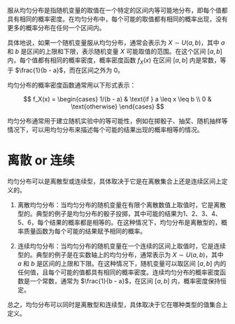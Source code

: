 服从均匀分布是指随机变量的取值在一个特定的区间内等可能地分布，即每个值都具有相同的概率密度。在均匀分布中，每个可能的取值都有相同的概率出现，没有更多的概率分布在任何一个区间内。

具体地说，如果一个随机变量服从均匀分布，通常会表示为 $X \sim U(a, b)$，其中 $a$ 和 $b$ 是区间的上限和下限，表示随机变量 $X$ 可能取值的范围。在这个区间 $[a, b]$ 内，每个值都有相同的概率密度，概率密度函数 $f_X(x)$ 在区间 $[a, b]$ 内是常数，等于 $\frac{1}{b - a}$，而在区间之外为 $0$。



均匀分布的概率密度函数通常用以下形式表示：

$$
f_X(x) = 
\begin{cases}
1/(b - a) & \text{if } a \leq x \leq b \\
0 & \text{otherwise}
\end{cases}
$$


均匀分布通常用于建立随机实验中的等可能性，例如在掷骰子、抽奖、随机抽样等情况下，可以用均匀分布来描述每个可能的结果出现的概率相等的情况。

# 离散 or 连续

均匀分布可以是离散型或连续型，具体取决于它是在离散集合上还是连续区间上定义的。

1. 离散均匀分布：当均匀分布的随机变量在有限个离散数值上取值时，它是离散型的。典型的例子是均匀分布的骰子投掷，其中可能的结果为1、2、3、4、5、6，每个结果的概率都是相等的。在这种情况下，均匀分布是离散型的，概率质量函数为每个可能的结果赋予相同的概率。

2. 连续均匀分布：当均匀分布的随机变量在一个连续的区间上取值时，它是连续型的。典型的例子是在实数轴上的均匀分布，通常表示为 $X \sim U(a, b)$，其中 $a$ 和 $b$ 是区间的上限和下限。在这种情况下，随机变量可以取区间 $[a, b]$ 内的任何值，且每个可能的值都具有相同的概率密度。连续均匀分布的概率密度函数是一个常数，通常为 $\frac{1}{b - a}$，在区间 $[a, b]$ 内，概率密度保持恒定。

总之，均匀分布可以同时是离散型和连续型，具体取决于它在哪种类型的值集合上定义。

